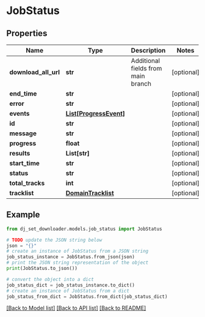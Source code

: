 # JobStatus


## Properties

Name | Type | Description | Notes
------------ | ------------- | ------------- | -------------
**download_all_url** | **str** | Additional fields from main branch | [optional] 
**end_time** | **str** |  | [optional] 
**error** | **str** |  | [optional] 
**events** | [**List[ProgressEvent]**](ProgressEvent.md) |  | [optional] 
**id** | **str** |  | [optional] 
**message** | **str** |  | [optional] 
**progress** | **float** |  | [optional] 
**results** | **List[str]** |  | [optional] 
**start_time** | **str** |  | [optional] 
**status** | **str** |  | [optional] 
**total_tracks** | **int** |  | [optional] 
**tracklist** | [**DomainTracklist**](DomainTracklist.md) |  | [optional] 

## Example

```python
from dj_set_downloader.models.job_status import JobStatus

# TODO update the JSON string below
json = "{}"
# create an instance of JobStatus from a JSON string
job_status_instance = JobStatus.from_json(json)
# print the JSON string representation of the object
print(JobStatus.to_json())

# convert the object into a dict
job_status_dict = job_status_instance.to_dict()
# create an instance of JobStatus from a dict
job_status_from_dict = JobStatus.from_dict(job_status_dict)
```
[[Back to Model list]](../README.md#documentation-for-models) [[Back to API list]](../README.md#documentation-for-api-endpoints) [[Back to README]](../README.md)


